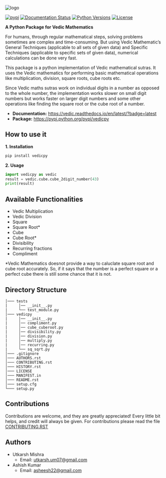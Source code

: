 ![logo](https://github.com/utkarsh0702/vedicpy/blob/master/logo.png)

[![pypi](https://img.shields.io/pypi/v/vedicpy.svg)](https://pypi.python.org/pypi/vedicpy) [![Documentation Status](https://readthedocs.org/projects/vedicpy/badge/?version=latest)](https://vedicpy.readthedocs.io/en/latest/?badge=latest) [![Python Versions](https://img.shields.io/pypi/pyversions/vedicpy.svg)](https://pypi.python.org/pypi/vedicpy) [![License](https://img.shields.io/badge/License-BSD%203--Clause-brightgreen.svg)](https://github.com/utkarsh0702/vedicpy/blob/master/LICENSE)

**A Python Package for Vedic Mathematics**

For humans, through regular mathematical steps, solving problems sometimes are complex and time-consuming. But using Vedic Mathematic’s General Techniques (applicable to all sets of given data) and Specific Techniques (applicable to specific sets of given data), numerical calculations can be done very fast.

This package is a python implementation of Vedic mathematical sutras. It uses the Vedic mathematics for performing basic mathematical operations like multiplication, division, square roots, cube roots etc.

Since Vedic maths sutras work on individual digits in a number as opposed to the whole number, the implementation works slower on small digit numbers but works faster on larger digit numbers and some other operations like finding the square root or the cube root of a number.

-   **Documentation:** <https://vedic.readthedocs.io/en/latest/?badge=latest>
-   **Package:** <https://pypi.python.org/pypi/vedicpy>

**How to use it**
-----------------

**1. Installation**

```python
pip install vedicpy
```

**2. Usage**

```python
import vedicpy as vedic
result = vedic.cube.cube_2digit_number(43)
print(result)
```
**Available Functionalities**
-----------------------------

- Vedic Multiplication
- Vedic Division
- Square
- Square Root*
- Cube
- Cube Root*
- Divisibility
- Recurring fractions
- Compliment

*Vedic Mathematics doesnot provide a way to caluclate square root and cube root accurately. So, if it says that the number is a perfect square or a perfect cube there is still some chance that it is not.

**Directory Structure**
-------------------------

```
│─── tests
|     │── __init__.py
|     └── test_module.py
│─── vedicpy
|     │── __init__.py
|     │── compliment.py
|     │── cube_cuberoot.py
|     │── divisibility.py
|     │── division.py
|     │── multiply.py
|     │── recurring.py
|     └── sq_sqrt.py
│─── .gitignore
│─── AUTHORS.rst 
│─── CONTRIBUTING.rst 
│─── HISTORY.rst 
│─── LICENSE
│─── MANIFEST.in
│─── README.rst
│─── setup.cfg
└─── setup.py
```

**Contributions**
-----------------

Contributions are welcome, and they are greatly appreciated! Every little bit helps, and credit will always be given.
For contributions please read the file [CONTRIBUTING.RST](https://github.com/utkarsh0702/vedicpy/blob/master/CONTRIBUTING.rst)

**Authors**
-----------

- Utkarsh Mishra 
    - Email: <utkarsh.um07@gmail.com>
- Ashish Kumar 
    - Email: <asheesh22@gmail.com>
